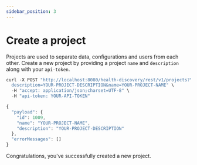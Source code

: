 ```yaml
---
sidebar_position: 3
---
```


# Create a project

Projects are used to separate data, configurations and users from each other. Create a new project by providing a project `name` and `description` along with your `api-token`. 

```js title="POST /v1/projects"
curl -X POST "http://localhost:8080/health-discovery/rest/v1/projects?\
  description=YOUR-PROJECT-DESCRIPTION&name=YOUR-PROJECT-NAME" \
  -H "accept: application/json;charset=UTF-8" \
  -H "api-token: YOUR-API-TOKEN"
```

```js title="RESPONSE"
{
  "payload": {
    "id": 1009,
    "name": "YOUR-PROJECT-NAME",
    "description": "YOUR-PROJECT-DESCRIPTION"
  },
  "errorMessages": []
}
```

Congratulations, you've successfully created a new project.